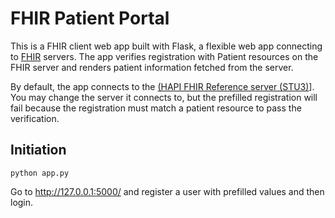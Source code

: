 # FHIR Patient Portal
This is a FHIR client web app built with Flask, a flexible web app connecting to
[FHIR](http://www.hl7.org/implement/standards/fhir/) servers. The app verifies registration with Patient resources on the FHIR server and renders patient information fetched from the server.

By default, the app connects to the [(HAPI FHIR Reference server (STU3)](http://hapi.fhir.org/baseDstu3/)]. You may change the server it connects to, but the prefilled registration will fail because the registration must match a patient resource to pass the verification.

## Initiation
```
python app.py
```
Go to http://127.0.0.1:5000/ and register a user with prefilled values and then login.
